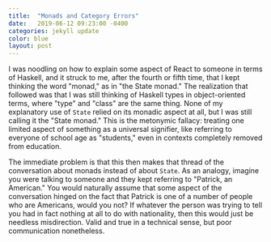```yaml
---
title:  "Monads and Category Errors"
date:   2019-06-12 09:23:00 -0400
categories: jekyll update
color: blue
layout: post
---
```

I was noodling on how to explain some aspect of React to someone in terms of Haskell, and it struck to me, after the fourth or fifth time, that I kept thinking the word "monad," as in "the State monad." The realization that followed was that I was still thinking of Haskell types in object-oriented terms, where "type" and "class" are the same thing. None of my explanatory use of `State` relied on its monadic aspect at all, but I was still calling it the "State monad." This is the metonymic fallacy: treating one limited aspect of something as a universal signifier, like referring to everyone of school age as "students," even in contexts completely removed from education.

The immediate problem is that this then makes that thread of the conversation about monads instead of about `State`. As an analogy, imagine you were talking to someone and they kept referring to "Patrick, an American." You would naturally assume that some aspect of the conversation hinged on the fact that Patrick is one of a number of people who are Americans, would you not? If whatever the person was trying to tell you had in fact nothing at all to do with nationality, then this would just be needless misdirection. Valid and true in a technical sense, but poor communication nonetheless.